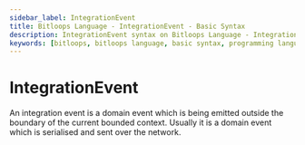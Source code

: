 ```yaml
---
sidebar_label: IntegrationEvent
title: Bitloops Language - IntegrationEvent - Basic Syntax 
description: IntegrationEvent syntax on Bitloops Language - Integration events are used for integrating with other service boundaries. This is to distinguish between Events which occur within a bounded context.   
keywords: [bitloops, bitloops language, basic syntax, programming language, integration event, DDD, Domain Driven Design]
---
```


# IntegrationEvent
An integration event is a domain event which is being emitted outside the boundary of the current bounded context. Usually it is a domain event which is serialised and sent over the network.
